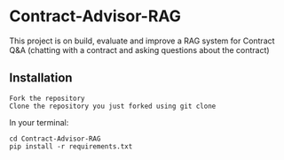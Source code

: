 # Contract-Advisor-RAG
This project is on build, evaluate and improve a RAG system for Contract Q&A (chatting with a contract and asking questions about the contract)

## Installation

    Fork the repository
    Clone the repository you just forked using git clone

In your terminal:

    cd Contract-Advisor-RAG
    pip install -r requirements.txt

